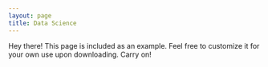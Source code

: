 ```yaml
---
layout: page
title: Data Science
---
```


<p class="message">
  Hey there! This page is included as an example. Feel free to customize it for your own use upon downloading. Carry on!
</p>